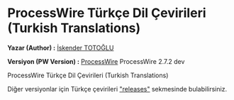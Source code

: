 ProcessWire Türkçe Dil Çevirileri (Turkish Translations)
==============

**Yazar (Author) :** [İskender TOTOĞLU](http://altivebir.com.tr "ALTI ve BIR IT.")

**Versiyon (PW Version) :** [ProcessWire](http://processwire.com/ "ProcessWire") ProcessWire 2.7.2 dev

ProcessWire Türkçe Dil Çevirileri (Turkish Translations)

Diğer versiyonlar için Türkçe çevirileri ["releases"](https://github.com/trk/ProcessWire_tr/releases) sekmesinde bulabilirsiniz.
